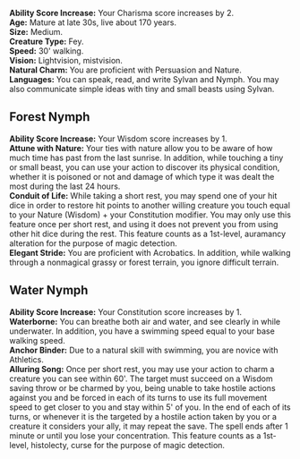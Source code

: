**Ability Score Increase:** Your Charisma score increases by 2.  
**Age:** Mature at late 30s, live about 170 years.  
**Size:** Medium.  
**Creature Type:** Fey.  
**Speed:** 30' walking.  
**Vision:** Lightvision, mistvision.  
**Natural Charm:** You are proficient with Persuasion and Nature.  
**Languages:** You can speak, read, and write Sylvan and Nymph. You may also communicate simple ideas with tiny and small beasts using Sylvan.
 
## Forest Nymph
 
**Ability Score Increase:** Your Wisdom score increases by 1.  
**Attune with Nature:** Your ties with nature allow you to be aware of how much time has past from the last sunrise. In addition, while touching a tiny or small beast, you can use your action to discover its physical condition, whether it is poisoned or not and damage of which type it was dealt the most during the last 24 hours.  
**Conduit of Life:** While taking a short rest, you may spend one of your hit dice in order to restore hit points to another willing creature you touch equal to your Nature (Wisdom) + your Constitution modifier. You may only use this feature once per short rest, and using it does not prevent you from using other hit dice during the rest. This feature counts as a 1st-level, auramancy alteration for the purpose of magic detection.  
**Elegant Stride:** You are proficient with Acrobatics. In addition, while walking through a nonmagical grassy or forest terrain, you ignore difficult terrain.
 
## Water Nymph
 
**Ability Score Increase:** Your Constitution score increases by 1.  
**Waterborne:** You can breathe both air and water, and see clearly in while underwater. In addition, you have a swimming speed equal to your base walking speed.  
**Anchor Binder:** Due to a natural skill with swimming, you are novice with Athletics.  
**Alluring Song:** Once per short rest, you may use your action to charm a creature you can see within 60'. The target must succeed on a Wisdom saving throw or be charmed by you, being unable to take hostile actions against you and be forced in each of its turns to use its full movement speed to get closer to you and stay within 5' of you. In the end of each of its turns, or whenever it is the targeted by a hostile action taken by you or a creature it considers your ally, it may repeat the save. The spell ends after 1 minute or until you lose your concentration. This feature counts as a 1st-level, histolecty, curse for the purpose of magic detection.